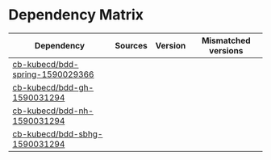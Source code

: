 # Dependency Matrix

Dependency | Sources | Version | Mismatched versions
---------- | ------- | ------- | -------------------
[cb-kubecd/bdd-spring-1590029366](https://github.com/cb-kubecd/bdd-spring-1590029366.git) |  | []() | 
[cb-kubecd/bdd-gh-1590031294](https://github.com/cb-kubecd/bdd-gh-1590031294.git) |  | []() | 
[cb-kubecd/bdd-nh-1590031294](https://github.com/cb-kubecd/bdd-nh-1590031294.git) |  | []() | 
[cb-kubecd/bdd-sbhg-1590031294](https://github.com/cb-kubecd/bdd-sbhg-1590031294.git) |  | []() | 
